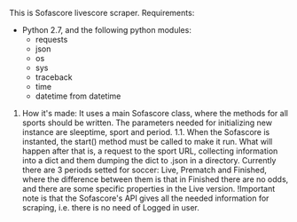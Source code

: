 This is Sofascore livescore scraper.
Requirements:
- Python 2.7, and the following python modules:
  - requests
  - json
  - os
  - sys
  - traceback
  - time
  - datetime from datetime
  
1. How it's made: It uses a main Sofascore class, where the methods for all sports should be written. The parameters needed for initializing new instance are sleeptime, sport and period.
1.1. When the Sofascore is instanted, the start() method must be called to make it run.
     What will happen after that is, a request to the sport URL, collecting information into a dict and them dumping the dict to 
     .json in a directory.
     Currently there are 3 periods setted for soccer: Live, Prematch and Finished, where the difference between them is that in Finished
     there are no odds, and there are some specific properties in the Live version.
     !Important note is that the Sofascore's API gives all the needed information for scraping, i.e. there is no need of Logged in user.

